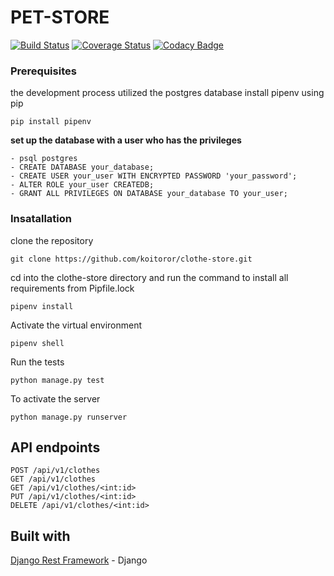 # PET-STORE
[![Build Status](https://travis-ci.org/koitoror/clothe-store.svg?branch=ch-setup-continuous-coverage)](https://travis-ci.org/koitoror/clothe-store) [![Coverage Status](https://coveralls.io/repos/github/koitoror/clothe-store/badge.svg?branch=ch-setup-continuous-coverage)](https://coveralls.io/github/koitoror/clothe-store?branch=ch-setup-continuous-coverage) [![Codacy Badge](https://api.codacy.com/project/badge/Grade/7a80a9487009409896d40951636ff8aa)](https://www.codacy.com/app/koitoror/clothe-store?utm_source=github.com&amp;utm_medium=referral&amp;utm_content=koitoror/clothe-store&amp;utm_campaign=Badge_Grade)
### Prerequisites
the development process utilized the postgres database
install pipenv using pip
```
pip install pipenv
```

**set up the database with a user who has the privileges**
```
- psql postgres
- CREATE DATABASE your_database;
- CREATE USER your_user WITH ENCRYPTED PASSWORD 'your_password';
- ALTER ROLE your_user CREATEDB;
- GRANT ALL PRIVILEGES ON DATABASE your_database TO your_user;
```
### Insatallation
clone the repository
```
git clone https://github.com/koitoror/clothe-store.git
``` 
cd into the clothe-store directory and run the command to install all requirements from Pipfile.lock
```
pipenv install
```
Activate the virtual environment
```
pipenv shell
```
Run the tests
```
python manage.py test
```
To activate the server
```
python manage.py runserver
```
## API endpoints
```
POST /api/v1/clothes
GET /api/v1/clothes
GET /api/v1/clothes/<int:id>
PUT /api/v1/clothes/<int:id>
DELETE /api/v1/clothes/<int:id>
```
## Built with

[Django Rest Framework](https://www.django-rest-framework.org/) - Django